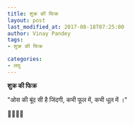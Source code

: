 ```yaml
---
title: शुक्र की फिक्र
layout: post
last_modified_at: 2017-08-18T07:25:00
author: Vinay Pandey
tags:
- शुक्र की फिक्र

categories:
- लघु
---
```

**शुक्र की फिक्र**

"ओस की बूंद सी है जिंदगी,
कभी फूल में, कभी धूल में ।"

🙏🌷🌷🙏


